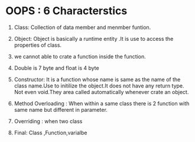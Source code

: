 # OOPS : 6 Characterstics

1) Class: Collection of data member and menmber funtion.

2) Object: Object is basically a runtime entity .It is use to access the properties of class.

3) we cannot able to crate a function inside the function.

4) Double is 7 byte and float is 4 byte

5) Constructor: It is a function whose name is same as the name of the class name.Use to initilize the object.It does not have any return type. Not even void.They area called automatically whenever crate an object.

6) Method Overloading : When within a same class there is 2 function with same name but different in parameter.

7) Overriding : when two class

8) Final: Class ,Function,varialbe